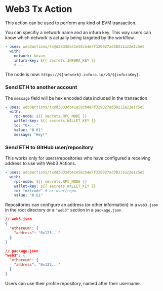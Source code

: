# Web3 Tx Action

This action can be used to perform any kind of EVM transaction.


You can specifiy a network name and an infura key. This way users can know which network is actually being targeted by the workflow.

```yaml
- uses: web3actions/tx@d3833db41e58cb4e7f329027ad30211a22e1c5e5
  with:
    network: kovan
    infura-key: ${{ secrets.INFURA_KEY }}
    # ...
```

The node is now: `https://${network}.infura.io/v3/${infuraKey}`.
### Send ETH to another account

The `message` field will be hex encoded data included in the transaction.

```yaml
- uses: web3actions/tx@d3833db41e58cb4e7f329027ad30211a22e1c5e5
  with:
    rpc-node: ${{ secrets.RPC_NODE }}
    wallet-key: ${{ secrets.WALLET_KEY }}
    to: "0x..."
    value: "0.01"
    message: "Hey!"
```

### Send ETH to GitHub user/repository

This works only for users/repositories who have configured a receiving address to use with Web3 Actions.

```yaml
- uses: web3actions/tx@d3833db41e58cb4e7f329027ad30211a22e1c5e5
  with:
    rpc-node: ${{ secrets.RPC_NODE }}
    wallet-key: ${{ secrets.WALLET_KEY }}
    to: "mktcode" # or user/repo
    value: "0.01"
```

Repositories can configure an address (or other information) in a `web3.json` in the root directory or a `"web3"` section in a `package.json`.

```json
// web3.json
{
  "ethereum": {
    "address": "0x123..."
  }
}
```

```json
// package.json
"web3": {
  "ethereum": {
    "address": "0x123..."
  }
}
```

Users can use their profile repository, named after their username.